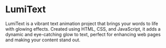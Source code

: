 
# LumiText

LumiText is a vibrant text animation project that brings your words to life with glowing effects. Created using HTML, CSS, and JavaScript, it adds a dynamic and eye-catching glow to text, perfect for enhancing web pages and making your content stand out.
